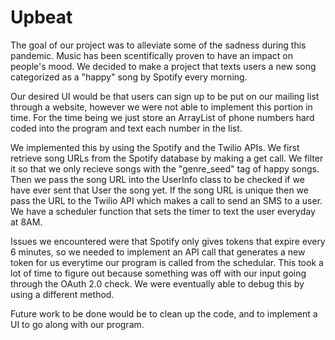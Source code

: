 # Upbeat
The goal of our project was to alleviate some of the sadness during this pandemic. Music has been scentifically proven to have an impact on people's mood. We decided to make a project that texts users a new song categorized as a "happy" song by Spotify every morning.

Our desired UI would be that users can sign up to be put on our mailing list through a website, however we were not able to implement this portion in time. For the time being we just store an ArrayList of phone numbers hard coded into the program and text each number in the list.

We implemented this by using the Spotify and the Twilio APIs. We first retrieve song URLs from the Spotify database by making a get call. We filter it so that we only recieve songs with the "genre_seed" tag of happy songs. Then we pass the song URL into the UserInfo class to be checked if we have ever sent that User the song yet. If the song URL is unique then we pass the URL to the Twilio API which makes a call to send an SMS to a user. We have a scheduler function that sets the timer to text the user everyday at 8AM.

Issues we encountered were that Spotify only gives tokens that expire every 6 minutes, so we needed to implement an API call that generates a new token for us everytime our program is called from the schedular. This took a lot of time to figure out because something was off with our input going through the OAuth 2.0 check. We were eventually able to debug this by using a different method.

Future work to be done would be to clean up the code, and to implement a UI to go along with our program.
